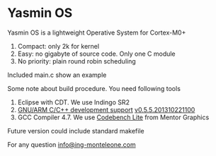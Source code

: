 Yasmin OS
=========

Yasmin OS is a lightweight Operative System for Cortex-M0+

1. Compact: only 2k for kernel
2. Easy: no gigabyte of source code. Only one C module
3. No priority: plain round robin scheduling

Included main.c show an example

Some note about build procedure. You need following tools

1. Eclipse with CDT. We use Indingo SR2
2. [GNU/ARM C/C++ development support](http://sourceforge.net/projects/gnuarmeclipse/) [v0.5.5.201310221100](http://sourceforge.net/projects/gnuarmeclipse/files/Current%20Releases/0.5.5/org.eclipse.cdt.cross.arm.gnu_0.5.5.201310221100.zip/download)
3. GCC Compiler 4.7. We use [Codebench Lite](http://www.mentor.com/embedded-software/sourcery-tools/sourcery-codebench/editions/lite-edition/) from Mentor Graphics

Future version could include standard makefile 

For any question info@ing-monteleone.com